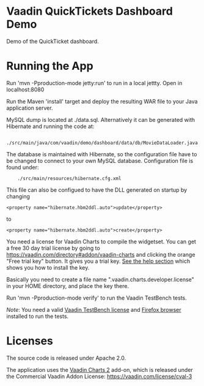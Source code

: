 Vaadin QuickTickets Dashboard Demo
==================================

Demo of the QuickTicket dashboard.

Running the App
=======
Run 'mvn -Pproduction-mode jetty:run' to run in a local jettty. Open in localhost:8080

Run the Maven 'install' target and deploy the resulting WAR file to your Java application server.

MySQL dump is located at ./data.sql.
Alternatively it can be generated with Hibernate and running the code at:
````
    ./src/main/java/com/vaadin/demo/dashboard/data/db/MovieDataLoader.java
````

The database is maintained with Hibernate, so the configuration file have to be changed to connect to your own MySQL database.
Configuration file is found under:
````
    ./src/main/resources/hibernate.cfg.xml
````

This file can also be configued to have the DLL generated on startup by changing
````
<property name="hibernate.hbm2ddl.auto">update</property>
````
to
````
<property name="hibernate.hbm2ddl.auto">create</property>
````

You need a license for Vaadin Charts to compile the widgetset. You can get a free 30 day trial license by going to https://vaadin.com/directory#addon/vaadin-charts and clicking the orange "Free trial key" button. It gives you a trial key. [See the help section](https://vaadin.com/directory/help/installing-cval-license) which shows you how to install the key.

Basically you need to create a file name ".vaadin.charts.developer.license" in your HOME directory, and place the key there.

Run 'mvn -Pproduction-mode verify' to run the Vaadin TestBench tests. 

*Note*: You need a valid [Vaadin TestBench license](https://vaadin.com/add-ons/testbench) and [Firefox browser](https://www.mozilla.org/firefox/) installed to run the tests.

Licenses
=======
The source code is released under Apache 2.0.

The application uses the [Vaadin Charts 2](https://vaadin.com/charts) add-on, which is released under the Commercial Vaadin Addon License: https://vaadin.com/license/cval-3
